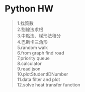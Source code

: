 # Python HW 

> 1.找質數<br>
> 2.割線法求根<br>
> 3.中點法、梯形法積分<br>
> 4.巴斯卡三角形<br>
> 5.random walk<br>
> 6.from graph find road<br>
> 7.priority queue<br>
> 8.calculator<br>
> 9.read json<br>
> 10.plotStudentIDNumber<br>
> 11.data filter and plot<br>
> 12.solve heat transfer function